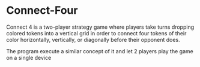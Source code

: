 # Connect-Four
<p>Connect 4 is a two-player strategy game where players take turns dropping colored tokens into a vertical grid in order to connect four tokens of their color horizontally, vertically, or diagonally before their opponent does.</p>
<p></p>
<p>The program execute a similar concept of it and let 2 players play the game on a single device</p>
